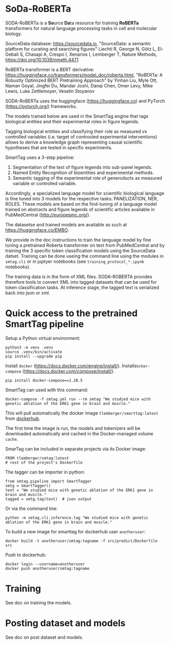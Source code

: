 
SoDa-RoBERTa
============

SODA-RoBERTa is a **So**urce **Da**ta resource for training __RoBERTa__ transformers for natural language processing tasks in cell and molecular biology.

SourceData database: https://sourcedata.io, "SourceData: a semantic platform for curating and searching figures"
Liechti R, George N, Götz L, El-Gebali S, Chasapi A, Crespo I, Xenarios I, Lemberger T, Nature Methods, https://doi.org/10.1038/nmeth.4471

RoBERTa transformer is a BERT derivative: https://huggingface.co/transformers/model_doc/roberta.html, "RoBERTa: A Robustly Optimized BERT Pretraining Approach" by Yinhan Liu, Myle Ott, Naman Goyal, Jingfei Du, Mandar Joshi, Danqi Chen, Omer Levy, Mike Lewis, Luke Zettlemoyer, Veselin Stoyanov

SODA-RoBERTa uses the huggingface (https://huggingface.co) and PyTorch (https://pytorch.org/) frameworks.

The models trained below are used in the SmartTag engine that tags biological entities and their experimental roles in figure legends. 

Tagging biological entities and classifying their role as measured vs controlled variables (i.e. target of controoled experimental interventions) allows to  derive a knowledge graph representing causal scientific hypotheses that are tested in specific experiments.

SmartTag uses a 3-step pipeline: 

1. Segmentation of the text of figure legends into sub-panel legends.
2. Named Entity Recognition of bioentities and experimental methods.
3. Semantic tagging of the experimental role of generoducts as measured variable or controlled variable.

Accordingly, a specialized language model for scientific biological language is fine tuned into 3 models for the respective tasks: PANELIZATION, NER, ROLES. These models are based on the find-tuning of a language model trained on abstracts and figure legends of scientific articles available in PubMedCentral (http://europepmc.org/).

The datasetse and trained models are available as such at https://huggingface.co/EMBO.

We provide in the doc instructions to train the language model by fine tuning a pretrained Roberta transformer on text from PubMedCentral and by training the 3 specific token classification models using the SourceData datset. Training can be done useing the command line using the modules in `smtag.cli` or in juptyer notebooks (see `training_protocol_*.ipynb` notebooks).

The training data is in the form of XML files. SODA-ROBERTA provides therefore tools to convert XML into tagged datasets that can be used for token classification tasks. At inference stage, the tagged text is serialized back into json or xml.


# Quick access to the pretrained SmartTag pipeline

Setup a Python virtual environment:

    python3 -m venv .venv
    source .venv/bin/activate
    pip install --upgrade pip

Install `docker` (https://docs.docker.com/engine/install/). 
Install`docker-compose` (https://docs.docker.com/compose/install/).

    pip install docker-compose==1.28.5

SmartTag can used with this command:

    docker-compose -f smtag.yml run --rm smtag "We studied mice with genetic ablation of the ERK1 gene in brain and muscle."

This will pull automatically the docker image `tlemberger/smarttag:latest` from [dockerhub](https://hub.docker.com/).

The first time the image is run, the models and tokenizers will be downloaded automatically and cached in the Docker-managed volume `cache`.

SmarTag can be included in separate projects via its Docker image:

    FROM tlemberger/smtag:latest
    # rest of the project's Dockerfile

The tagger can be importer in python:

    from smtag.pipeline import SmartTagger
    smtg = SmartTagger()
    text = "We studied mice with genetic ablation of the ERK1 gene in brain and muscle."
    tagged = smtg.tag(text)  # json output

Or via the command line:

    python -m smtag.cli.inference.tag "We studied mice with genetic ablation of the ERK1 gene in brain and muscle."

To build a new image for smarttag for dockerhub user `anotheruser`:

    docker build -t anotheruser/smtag:tagname -f src/predict/Dockerfile src

Push to dockerhub:

    docker login --username=anotheruser
    docker push anotheruser/smtag:tagname 

# Training

See doc on training the models.

# Posting dataset and models

See doc on post dataset and models.
